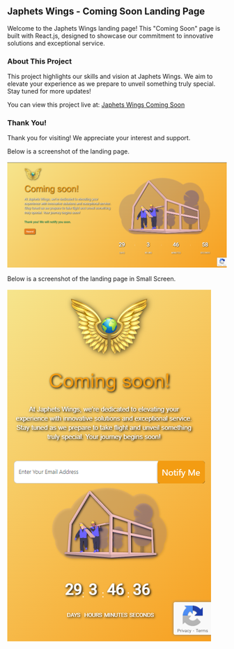 ## Japhets Wings - Coming Soon Landing Page

Welcome to the Japhets Wings landing page! This "Coming Soon" page is built with React.js, designed to showcase our commitment to innovative solutions and exceptional service.

### About This Project

This project highlights our skills and vision at Japhets Wings. We aim to elevate your experience as we prepare to unveil something truly special. Stay tuned for more updates!

You can view this project live at: [Japhets Wings Coming Soon](https://www.japhetswings.co.tz)

### Thank You!

Thank you for visiting! We appreciate your interest and support.

Below is a screenshot of the landing page.
<br>
<br>
![Japhets Wings Landing Page Screenshot](https://github.com/GoldenCicada1/JW-coming-soon/blob/a866d14367506b915971c94859ac6622914bc7fb/public/JW%20Landing%20Page%20Coming%20Soon.png)

Below is a screenshot of the landing page in Small Screen.
<br>
<br>
![Japhets Wings Landing Page Screenshot Small Size Scree](https://github.com/GoldenCicada1/JW-coming-soon/blob/a866d14367506b915971c94859ac6622914bc7fb/public/JW%20Landing%20Page%20Coming%20Soon%20small%20screen.png)
